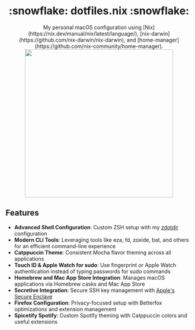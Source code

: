 <!-- markdownlint-disable -->
<h1 align="center">:snowflake: dotfiles.nix :snowflake:</h1>

<p align="center">
My personal macOS configuration using
[Nix](https://nix.dev/manual/nix/latest/language/),
[nix-darwin](https://github.com/nix-darwin/nix-darwin), and
[home-manager](https://github.com/nix-community/home-manager).
<img src="https://raw.githubusercontent.com/catppuccin/catppuccin/main/assets/palette/macchiato.png" width="400" />

</p>
<!-- markdownlint-enable -->

## Features

- **Advanced Shell Configuration**: Custom ZSH setup with my
  [zdotdir](https://github.com/tolkonepiu/zdotdir) configuration
- **Modern CLI Tools**: Leveraging tools like eza, fd, zoxide, bat, and others
  for an efficient command-line experience
- **Catppuccin Theme**: Consistent Mocha flavor theming across all applications
- **Touch ID & Apple Watch for sudo**: Use fingerprint or Apple Watch
  authentication instead of typing passwords for sudo commands
- **Homebrew and Mac App Store Integration**: Manages macOS applications via
  Homebrew casks and Mac App Store
- **Secretive Integration**: Secure SSH key management with
  [Apple's Secure Enclave](https://popov.wtf/secure-ssh-keys-with-secure-enclave-on-macos)
- **Firefox Configuration**: Privacy-focused setup with Betterfox optimizations
  and extension management
- **Spicetify Spotify**: Custom Spotify theming with Catppuccin colors and
  useful extensions
